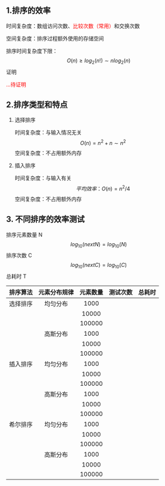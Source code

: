 ## 1.排序的效率

时间复杂度：数组访问次数、<font color='red'>比较次数（常用）</font>和交换次数

空间复杂度：排序过程额外使用的存储空间

排序时间复杂度下限：
$$
O(n) \geq log_2(n!) \sim nlog_2(n)
$$
证明

<font color='red'>...待证明</font> 

## 2.排序类型和特点

1. 选择排序

   时间复杂度：与输入情况无关
   $$
   O(n) = n^2 + n \sim n^2
   $$
   空间复杂度：不占用额外内存

2. 插入排序

   时间复杂度：与输入有关
   $$
   平均效率：O(n) = n^2/4
   $$
   空间复杂度：不占用额外内存




## 3. 不同排序的效率测试

排序元素数量 N
$$
log_{10}(nextN) = log_{10}(N)
$$
排序次数 C
$$
log_{10}(nextC) = log_{10}(C)
$$
总耗时 T

| 排序算法 | 元素分布规律 | 元素数量 | 测试次数 | 总耗时 |
| :------: | :----------: | :------: | :------: | :----: |
| 选择排序 |   均匀分布   |   1000   |          |        |
|          |              |  10000   |          |        |
|          |              |  100000  |          |        |
|          |   高斯分布   |   1000   |          |        |
|          |              |  10000   |          |        |
|          |              |  100000  |          |        |
| 插入排序 |   均匀分布   |   1000   |          |        |
|          |              |  10000   |          |        |
|          |              |  100000  |          |        |
|          |   高斯分布   |   1000   |          |        |
|          |              |  10000   |          |        |
|          |              |  100000  |          |        |
| 希尔排序 |   均匀分布   |   1000   |          |        |
|          |              |  10000   |          |        |
|          |              |  100000  |          |        |
|          |   高斯分布   |   1000   |          |        |
|          |              |  10000   |          |        |
|          |              |  100000  |          |        |

